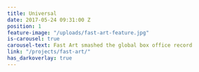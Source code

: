 ```yaml
---
title: Universal
date: 2017-05-24 09:31:00 Z
position: 1
feature-image: "/uploads/fast-art-feature.jpg"
is-carousel: true
carousel-text: Fast Art smashed the global box office record
link: "/projects/fast-art/"
has_darkoverlay: true
---
```


